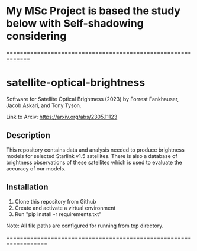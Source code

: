 # My MSc Project is based the study below with Self-shadowing considering
=============================================================
# satellite-optical-brightness
Software for Satellite Optical Brightness (2023)
by Forrest Fankhauser, Jacob Askari, and Tony Tyson.

Link to Arxiv: https://arxiv.org/abs/2305.11123

## Description
This repository contains data and analysis needed to produce
brightness models for selected Starlink v1.5 satellites.
There is also a database of brightness observations of these
satellites which is used to evaluate the accuracy of our models.

## Installation
1. Clone this repository from Github
2. Create and activate a virtual environment
3. Run "pip install -r requirements.txt"

Note: All file paths are configured for running from top directory.

==================================================================






